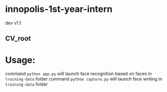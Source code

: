 # innopolis-1st-year-intern
dev
v1.1

## CV_root
# Usage:
command `python app.py` will launch face recognition based on faces in `training-data` folder
command `python capture.py` will launch face writing in `training-data` folder